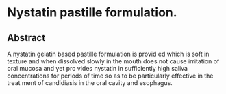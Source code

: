 # Nystatin pastille formulation.

## Abstract
A nystatin gelatin based pastille formulation is provid ed which is soft in texture and when dissolved slowly in the mouth does not cause irritation of oral mucosa and yet pro vides nystatin in sufficiently high saliva concentrations for periods of time so as to be particularly effective in the treat ment of candidiasis in the oral cavity and esophagus.